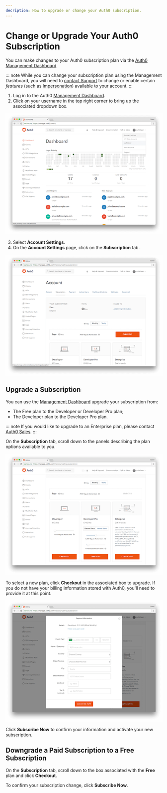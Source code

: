 ```yaml
---
decription: How to upgrade or change your Auth0 subscription.
---
```

# Change or Upgrade Your Auth0 Subscription

You can make changes to your Auth0 subscription plan via the [Auth0 Management Dashboard](${manage_url}).

::: note
While you can change your subscription plan using the Management Dashboard, you will need to [contact Support](https://support.auth0.com/) to change or enable certain *features* (such as [Impersonation](/user-profile/user-impersonation)) available to your account.
:::

1. Log in to the Auth0 [Management Dashboard](${manage_url}).
2. Click on your username in the top right corner to bring up the associated dropdown box.

  ![](/media/articles/support/subscriptions/account-dropdown.png)

3. Select **Account Settings**.
4. On the **Account Settings** page, click on the **Subscription** tab.

  ![](/media/articles/support/subscriptions/subscription.png)

## Upgrade a Subscription

You can use the [Management Dashboard](${manage_url}) upgrade your subscription from:

* The Free plan to the Developer or Developer Pro plan;
* The Developer plan to the Developer Pro plan.

::: note
If you would like to upgrade to an Enterprise plan, please contact [Auth0 Sales](https://auth0.com/?contact=true).
:::

On the **Subscription** tab, scroll down to the panels describing the plan options available to you.

  ![](/media/articles/support/subscriptions/upgrades.png)

To select a new plan, click **Checkout** in the associated box to upgrade. If you do not have your billing information stored with Auth0, you'll need to provide it at this point.

  ![](/media/articles/support/subscriptions/billing.png)

Click **Subscribe Now** to confirm your information and activate your new subscription.

## Downgrade a Paid Subscription to a Free Subscription

On the **Subscription** tab, scroll down to the box associated with the **Free** plan and click **Checkout**.

To confirm your subscription change, click **Subscribe Now**.
